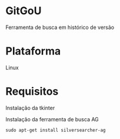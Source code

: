 # GitGoU
Ferramenta de busca em histórico de versão

# Plataforma
  Linux
  
 # Requisitos
  Instalação da tkinter
  
  Instalação da ferramenta de busca AG
  
    sudo apt-get install silversearcher-ag
